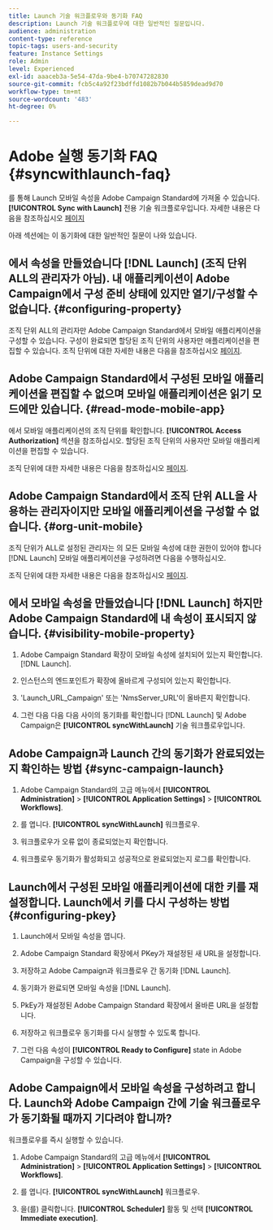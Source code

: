 ```yaml
---
title: Launch 기술 워크플로우와 동기화 FAQ
description: Launch 기술 워크플로우에 대한 일반적인 질문입니다.
audience: administration
content-type: reference
topic-tags: users-and-security
feature: Instance Settings
role: Admin
level: Experienced
exl-id: aaaceb3a-5e54-47da-9be4-b70747282830
source-git-commit: fcb5c4a92f23bdffd1082b7b044b5859dead9d70
workflow-type: tm+mt
source-wordcount: '483'
ht-degree: 0%

---
```


# Adobe 실행 동기화 FAQ {#syncwithlaunch-faq}

를 통해 Launch 모바일 속성을 Adobe Campaign Standard에 가져올 수 있습니다. **[!UICONTROL Sync with Launch]** 전용 기술 워크플로우입니다. 자세한 내용은 다음을 참조하십시오 [페이지](../../administration/using/technical-workflows.md)

아래 섹션에는 이 동기화에 대한 일반적인 질문이 나와 있습니다.

## 에서 속성을 만들었습니다 [!DNL Launch] (조직 단위 ALL의 관리자가 아님). 내 애플리케이션이 Adobe Campaign에서 구성 준비 상태에 있지만 열기/구성할 수 없습니다. {#configuring-property}

조직 단위 ALL의 관리자만 Adobe Campaign Standard에서 모바일 애플리케이션을 구성할 수 있습니다. 구성이 완료되면 할당된 조직 단위의 사용자만 애플리케이션을 편집할 수 있습니다. 조직 단위에 대한 자세한 내용은 다음을 참조하십시오 [페이지](../../administration/using/organizational-units.md).

## Adobe Campaign Standard에서 구성된 모바일 애플리케이션을 편집할 수 없으며 모바일 애플리케이션은 읽기 모드에만 있습니다. {#read-mode-mobile-app}

에서 모바일 애플리케이션의 조직 단위를 확인합니다. **[!UICONTROL Access Authorization]** 섹션을 참조하십시오. 할당된 조직 단위의 사용자만 모바일 애플리케이션을 편집할 수 있습니다.

조직 단위에 대한 자세한 내용은 다음을 참조하십시오 [페이지](../../administration/using/organizational-units.md).

## Adobe Campaign Standard에서 조직 단위 ALL을 사용하는 관리자이지만 모바일 애플리케이션을 구성할 수 없습니다. {#org-unit-mobile}

조직 단위가 ALL로 설정된 관리자는 의 모든 모바일 속성에 대한 권한이 있어야 합니다 [!DNL Launch] 모바일 애플리케이션을 구성하려면 다음을 수행하십시오.

조직 단위에 대한 자세한 내용은 다음을 참조하십시오 [페이지](../../administration/using/organizational-units.md).

## 에서 모바일 속성을 만들었습니다 [!DNL Launch] 하지만 Adobe Campaign Standard에 내 속성이 표시되지 않습니다. {#visibility-mobile-property}

1. Adobe Campaign Standard 확장이 모바일 속성에 설치되어 있는지 확인합니다. [!DNL Launch].

1. 인스턴스의 엔드포인트가 확장에 올바르게 구성되어 있는지 확인합니다.

1. &#39;Launch_URL_Campaign&#39; 또는 &#39;NmsServer_URL&#39;이 올바른지 확인합니다.

1. 그런 다음 다음 다음 사이의 동기화를 확인합니다 [!DNL Launch] 및 Adobe Campaign은 **[!UICONTROL syncWithLaunch]** 기술 워크플로우입니다.

## Adobe Campaign과 Launch 간의 동기화가 완료되었는지 확인하는 방법 {#sync-campaign-launch}

1. Adobe Campaign Standard의 고급 메뉴에서 **[!UICONTROL Administration]** > **[!UICONTROL Application Settings]** > **[!UICONTROL Workflows]**.

1. 를 엽니다. **[!UICONTROL syncWithLaunch]** 워크플로우.

1. 워크플로우가 오류 없이 종료되었는지 확인합니다.

1. 워크플로우 동기화가 활성화되고 성공적으로 완료되었는지 로그를 확인합니다.

## Launch에서 구성된 모바일 애플리케이션에 대한 키를 재설정합니다. Launch에서 키를 다시 구성하는 방법 {#configuring-pkey}

1. Launch에서 모바일 속성을 엽니다.

1. Adobe Campaign Standard 확장에서 PKey가 재설정된 새 URL을 설정합니다.

1. 저장하고 Adobe Campaign과 워크플로우 간 동기화 [!DNL Launch].

1. 동기화가 완료되면 모바일 속성을 [!DNL Launch].

1. PkEy가 재설정된 Adobe Campaign Standard 확장에서 올바른 URL을 설정합니다.

1. 저장하고 워크플로우 동기화를 다시 실행할 수 있도록 합니다.

1. 그런 다음 속성이 **[!UICONTROL Ready to Configure]** state in Adobe Campaign을 구성할 수 있습니다.

## Adobe Campaign에서 모바일 속성을 구성하려고 합니다. Launch와 Adobe Campaign 간에 기술 워크플로우가 동기화될 때까지 기다려야 합니까?

워크플로우를 즉시 실행할 수 있습니다.

1. Adobe Campaign Standard의 고급 메뉴에서 **[!UICONTROL Administration]** > **[!UICONTROL Application Settings]** > **[!UICONTROL Workflows]**.

1. 를 엽니다. **[!UICONTROL syncWithLaunch]** 워크플로우.

1. 을(를) 클릭합니다. **[!UICONTROL Scheduler]** 활동 및 선택 **[!UICONTROL Immediate execution]**.
